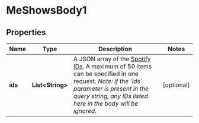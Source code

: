 # MeShowsBody1

## Properties
Name | Type | Description | Notes
------------ | ------------- | ------------- | -------------
**ids** | **List&lt;String&gt;** | A JSON array of the [Spotify IDs](https://developer.spotify.com/documentation/web-api/#spotify-uris-and-ids).   A maximum of 50 items can be specified in one request. *Note: if the &#x60;ids&#x60; parameter is present in the query string, any IDs listed here in the body will be ignored.* |  [optional]
